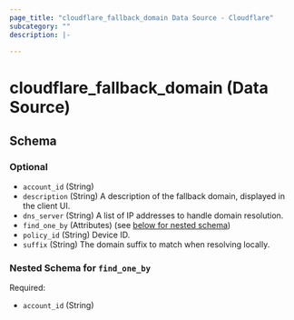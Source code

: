 ```yaml
---
page_title: "cloudflare_fallback_domain Data Source - Cloudflare"
subcategory: ""
description: |-
  
---
```


# cloudflare_fallback_domain (Data Source)




<!-- schema generated by tfplugindocs -->
## Schema

### Optional

- `account_id` (String)
- `description` (String) A description of the fallback domain, displayed in the client UI.
- `dns_server` (String) A list of IP addresses to handle domain resolution.
- `find_one_by` (Attributes) (see [below for nested schema](#nestedatt--find_one_by))
- `policy_id` (String) Device ID.
- `suffix` (String) The domain suffix to match when resolving locally.

<a id="nestedatt--find_one_by"></a>
### Nested Schema for `find_one_by`

Required:

- `account_id` (String)


